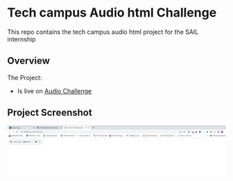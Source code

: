 # Tech campus Audio html Challenge
This repo contains the tech campus audio html project for the SAIL internship

## Overview
The Project:

* Is live on [Audio Challenge](https://expressjs.com/)

## Project Screenshot
![Audio screenshot](./audio_screenshot.png)